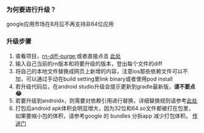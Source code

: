 ### 为何要进行升级？ 

google应用市场在8月后不再支持非64位应用


### 升级步骤

1. 查看项目，[rn-diff-purge](https://github.com/react-native-community/rn-diff-purge);或者直接点击 [此处](https://react-native-community.github.io/upgrade-helper/)
2. 输入自己当前的rn版本和将要升级的版本，登出每个文件的diff
3. 将自己的本地文件替换成网页上新增的内容，注意ios那些依赖文件可以不加，可以通过手动在build setting里link binary或者使用pod install
4. 若升级代码后，在android studio升级会提示更新到gradle最新版，**请不要点😂**
5. 若要升级到androidx，则需要对依赖引用进行替换，详细替换规则请参考[此处](https://developer.android.com/jetpack/androidx/migrate)
6. 打包后android apk体积会明显增大，因为32位和64.so文件都被打在包里，如果要缩小包的体积，请参考google 的 bundles 分拆app 减少打包体积。 [传送门](https://blog.csdn.net/wuzi_csdn/article/details/88824438)

